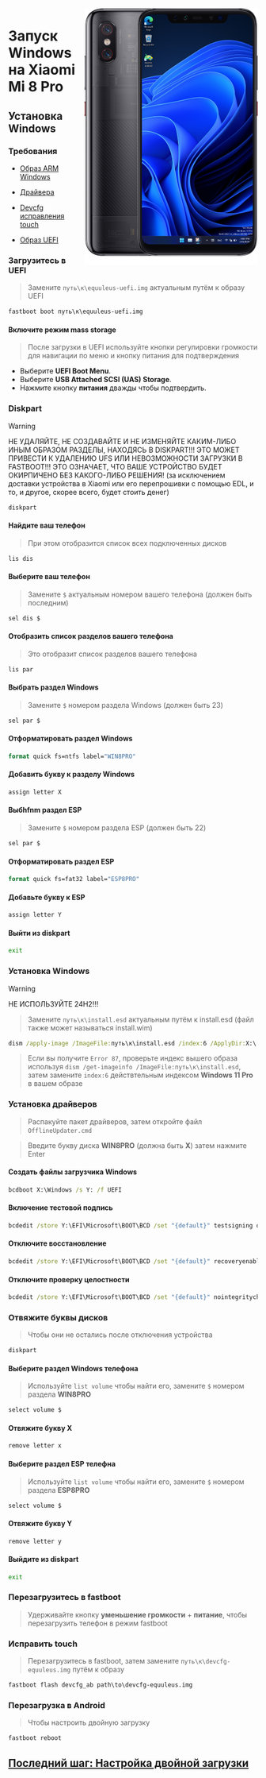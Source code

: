 <img align="right" src="https://github.com/n00b69/woa-equuleus/blob/main/equuleus.png" width="350" alt="Windows 11 running on equuleus">

# Запуск Windows на Xiaomi Mi 8 Pro

## Установка Windows

### Требования
- [Образ ARM Windows](https://worproject.com/esd)
  
- [Драйвера](https://github.com/n00b69/woa-equuleus/releases/tag/Drivers)

- [Devcfg исправления touch](https://github.com/n00b69/woa-equuleus/releases/download/Files/devcfg-polaris.img)
  
- [Образ UEFI](https://github.com/n00b69/woa-equuleus/releases/tag/UEFI)

### Загрузитесь в UEFI
> Замените `путь\к\equuleus-uefi.img` актуальным путём к образу UEFI
```cmd
fastboot boot путь\к\equuleus-uefi.img
```

#### Включите режим mass storage
> После загрузки в UEFI используйте кнопки регулировки громкости для навигации по меню и кнопку питания для подтверждения
- Выберите **UEFI Boot Menu**.
- Выберите **USB Attached SCSI (UAS) Storage**.
- Нажмите кнопку **питания** дважды чтобы подтвердить.

### Diskpart
> [!WARNING]
> НЕ УДАЛЯЙТЕ, НЕ СОЗДАВАЙТЕ И НЕ ИЗМЕНЯЙТЕ КАКИМ-ЛИБО ИНЫМ ОБРАЗОМ РАЗДЕЛЫ, НАХОДЯСЬ В DISKPART!!! ЭТО МОЖЕТ ПРИВЕСТИ К УДАЛЕНИЮ UFS ИЛИ НЕВОЗМОЖНОСТИ ЗАГРУЗКИ В FASTBOOT!!! ЭТО ОЗНАЧАЕТ, ЧТО ВАШЕ УСТРОЙСТВО БУДЕТ ОКИРПИЧЕНО БЕЗ КАКОГО-ЛИБО РЕШЕНИЯ! (за исключением доставки устройства в Xiaomi или его перепрошивки с помощью EDL, и то, и другое, скорее всего, будет стоить денег)
```cmd
diskpart
```

#### Найдите ваш телефон
> При этом отобразится список всех подключенных дисков
```cmd
lis dis
```

#### Выберите ваш телефон
> Замените `$` актуальным номером вашего телефона (должен быть последним)
```cmd
sel dis $
```

#### Отобразить список разделов вашего телефона
> Это отобразит список разделов вашего телефона 
```cmd
lis par
```

#### Выбрать раздел Windows 
> Замените `$` номером раздела Windows (должен быть 23)
```cmd
sel par $
```

#### Отформатировать раздел Windows
```cmd
format quick fs=ntfs label="WIN8PRO"
```

#### Добавить букву к разделу Windows
```cmd
assign letter X
```

#### Выбhfnm раздел ESP
> Замените `$` номером раздела ESP (должен быть 22)
```cmd
sel par $
```

#### Отформатировать раздел ESP
```cmd
format quick fs=fat32 label="ESP8PRO"
```

#### Добавьте букву к ESP
```cmd
assign letter Y
```

#### Выйти из diskpart
```cmd
exit
```

### Установка Windows
> [!Warning]
> НЕ ИСПОЛЬЗУЙТЕ 24H2!!!

> Замените `путь\к\install.esd` актуальным путём к install.esd (файл также может называться install.wim)
```cmd
dism /apply-image /ImageFile:путь\к\install.esd /index:6 /ApplyDir:X:\
```

> Если вы получите `Error 87`, проверьте индекс вышего образа используя `dism /get-imageinfo /ImageFile:путь\к\install.esd`, затем замените `index:6` действтельным индексом **Windows 11 Pro** в вашем образе

### Установка драйверов
> Распакуйте пакет драйверов, затем откройте файл `OfflineUpdater.cmd` 

> Введите букву диска **WIN8PRO** (должна быть **X**) затем нажмите Enter
  
#### Создать файлы загрузчика Windows
```cmd
bcdboot X:\Windows /s Y: /f UEFI
```

#### Включение тестовой подпись
```cmd
bcdedit /store Y:\EFI\Microsoft\BOOT\BCD /set "{default}" testsigning on
```

#### Отключите восстановление
```cmd
bcdedit /store Y:\EFI\Microsoft\BOOT\BCD /set "{default}" recoveryenabled no
```

#### Отключите проверку целостности
```cmd
bcdedit /store Y:\EFI\Microsoft\BOOT\BCD /set "{default}" nointegritychecks on
```

### Отвяжите буквы дисков
> Чтобы они не остались после отключения устройства
```cmd
diskpart
```

#### Выберите раздел Windows телефона
> Используйте `list volume` чтобы найти его, замените `$` номером раздела **WIN8PRO**
```cmd
select volume $
```

#### Отвяжите букву X
```cmd
remove letter x
```

#### Выберите раздел ESP телефна
> Используйте `list volume` чтобы найти его, замените `$` номером раздела **ESP8PRO**
```cmd
select volume $
```

#### Отвяжите букву Y
```cmd
remove letter y
```

#### Выйдите из diskpart
```cmd
exit
```

### Перезагрузитесь в fastboot
> Удерживайте кнопку **уменьшение громкости** + **питание**, чтобы перезагрузить телефон в режим fastboot

### Исправить touch
> Перезагрузитесь в fastboot, затем замените `путь\к\devcfg-equuleus.img` путём к образу
```cmd
fastboot flash devcfg_ab path\to\devcfg-equuleus.img
```

### Перезагрузка в Android
> Чтобы настроить двойную загрузку
```cmd
fastboot reboot
```

## [Последний шаг: Настройка двойной загрузки](dualboot-ru.md)
